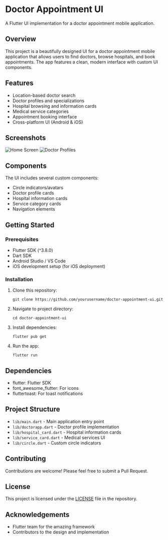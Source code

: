 # Doctor Appointment UI

A Flutter UI implementation for a doctor appointment mobile application.

## Overview

This project is a beautifully designed UI for a doctor appointment mobile application that allows users to find doctors, browse hospitals, and book appointments. The app features a clean, modern interface with custom UI components.

## Features

- Location-based doctor search
- Doctor profiles and specializations
- Hospital browsing and information cards
- Medical service categories
- Appointment booking interface
- Cross-platform UI (Android & iOS)

## Screenshots
![Home Screen](https://i.ibb.co/zHRN76rn/Screenshot-2025-06-12-195908.png)
![Doctor Profiles](https://i.ibb.co/Xr1x6cdZ/Screenshot-2025-06-12-195942.png)

## Components

The UI includes several custom components:
- Circle indicators/avatars
- Doctor profile cards
- Hospital information cards
- Service category cards
- Navigation elements

## Getting Started

### Prerequisites

- Flutter SDK (^3.8.0)
- Dart SDK
- Android Studio / VS Code
- iOS development setup (for iOS deployment)

### Installation

1. Clone this repository:
   ```
   git clone https://github.com/yourusername/doctor-appointment-ui.git
   ```

2. Navigate to project directory:
   ```
   cd doctor-appointment-ui
   ```

3. Install dependencies:
   ```
   flutter pub get
   ```

4. Run the app:
   ```
   flutter run
   ```

## Dependencies

- flutter: Flutter SDK
- font_awesome_flutter: For icons
- fluttertoast: For toast notifications

## Project Structure

- `lib/main.dart` - Main application entry point
- `lib/doctorapp.dart` - Doctor profile implementation
- `lib/hospital_card.dart` - Hospital information cards
- `lib/service_card.dart` - Medical services UI
- `lib/circle.dart` - Custom circle indicators

## Contributing

Contributions are welcome! Please feel free to submit a Pull Request.

## License

This project is licensed under the [LICENSE](LICENSE) file in the repository.

## Acknowledgements

- Flutter team for the amazing framework
- Contributors to the design and implementation
